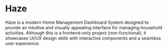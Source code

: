 # Haze
Haze is a modern Home Management Dashboard System designed to provide an intuitive and visually appealing interface for managing household activities. Although this is a frontend-only project (non-functional), it showcases UI/UX design skills with interactive components and a seamless user experience.
